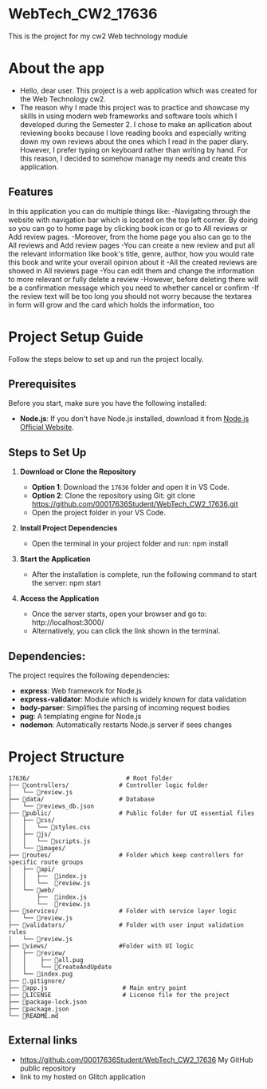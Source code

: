# WebTech_CW2_17636
This is the project for my cw2 Web technology module

# About the app
- Hello, dear user. This project is a web application which was created for the Web Technology cw2. 
- The reason why I made this project was to practice and showcase my skills in using modern web frameworks and software tools which I developed during the Semester 2. I chose to make an apllication about reviewing books because I love reading books and especially writing down my own reviews about the ones which I read in the paper diary. However, I prefer typing on keyboard rather than writing by hand. For this reason, I decided to somehow manage my needs and create this application.

 ## Features
 In this application you can do multiple things like:
 -Navigating through the website with navigation bar which is located on the top left corner. By doing so you can go to home page by clicking book icon or go to All reviews or Add review pages.
 -Moreover, from the home page you also can go to the All reviews and Add review pages
 -You can create a new review and put all the relevant information like book's title, genre, author, how you would rate this book and write your overall opinion about it
 -All the created reviews are showed in All reviews page
 -You can edit them and change the information to more relevant or fully delete a review
 -However, before deleting there will be a confirmation message which you need to whether cancel or confirm
 -If the review text will be too long you should not worry because the textarea in form will grow and the card which holds the information, too

 # Project Setup Guide

Follow the steps below to set up and run the project locally.

## Prerequisites

Before you start, make sure you have the following installed:
- **Node.js**: If you don't have Node.js installed, download it from [Node.js Official Website](https://nodejs.org/en/download).

## Steps to Set Up

1. **Download or Clone the Repository**

   - **Option 1**: Download the `17636` folder and open it in VS Code.
   - **Option 2**: Clone the repository using Git:
     git clone https://github.com/00017636Student/WebTech_CW2_17636.git
   - Open the project folder in your VS Code.

2. **Install Project Dependencies**

   - Open the terminal in your project folder and run:
     npm install

3. **Start the Application**

   - After the installation is complete, run the following command to start the server:
     npm start

4. **Access the Application**

   - Once the server starts, open your browser and go to:
     http://localhost:3000/
   - Alternatively, you can click the link shown in the terminal.

## Dependencies:

The project requires the following dependencies:

- **express**: Web framework for Node.js
- **express-validator**: Module which is widely known for data validation
- **body-parser**: Simplifies the parsing of incoming request bodies
- **pug**: A templating engine for Node.js
- **nodemon**: Automatically restarts Node.js server if sees changes

# Project Structure

```
17636/                           # Root folder
├── 📁controllers/              # Controller logic folder
│   └── 📄review.js
├── 📁data/                     # Database
│   └── 📄reviews_db.json
├── 📁public/                   # Public folder for UI essential files
│   ├── 📁css/
│   │   └── 📄styles.css          
│   ├── 📁js/
│   │   └── 📄scripts.js         
│   └── 📁images/
├── 📁routes/                   # Folder which keep controllers for specific route groups 
│   ├── 📁api/
│   │   ├──  📄index.js       
│   │   └──  📄review.js    
│   └── 📁web/
│       ├──  📄index.js       
│       └──  📄review.js       
├── 📁services/                 # Folder with service layer logic
│   └── 📄review.js
├── 📁validators/               # Folder with user input validation rules
│   └── 📄review.js
├── 📁views/                    #Folder with UI logic 
│   ├── 📁review/
│   │    ├── 📄all.pug       
│   │    └── 📄CreateAndUpdate         
│   └── 📄index.pug     
├── 📁.gitignore/
├── 📄app.js                     # Main entry point            
├── 📄LICENSE                    # License file for the project              
├── 📄package-lock.json              
├── 📄package.json               
└── 📄README.md                      
```

## External links
- https://github.com/00017636Student/WebTech_CW2_17636 My GitHub public repository
- link to my hosted on Glitch application
